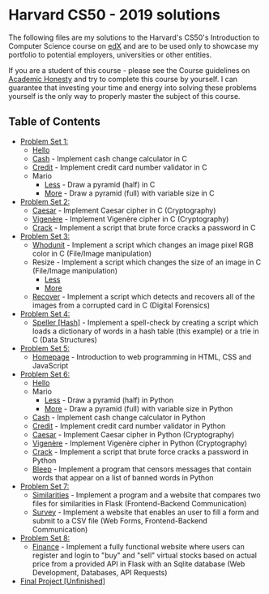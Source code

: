 # Harvard CS50 - 2019 solutions

The following files are my solutions to the Harvard's CS50's Introduction to Computer Science course on [edX](https://courses.edx.org/courses/course-v1:HarvardX+CS50+X/course/) and are to be used only to showcase my portfolio to potential employers, universities or other entities.

If you are a student of this course - please see the Course guidelines on [Academic Honesty](https://docs.cs50.net/2019/x/syllabus.html#academic-honesty) and try to complete this course by yourself. I can guarantee that investing your time and energy into solving these problems yourself is the only way to properly master the subject of this course.

## Table of Contents
- [Problem Set 1:](/pset1)
  * [Hello](/pset1/hello.c)
  * [Cash](/pset1/cash.c) - Implement cash change calculator in C
  * [Credit](/pset1/credit.c) - Implement credit card number validator in C
  * Mario
    + [Less](/pset1/mario_less.c) - Draw a pyramid (half) in C
    + [More](/pset1/mario_more.c) - Draw a pyramid (full) with variable size in C
- [Problem Set 2:](/pset2)
  * [Caesar](/pset2/caesar.c) - Implement Caesar cipher in C (Cryptography)
  * [Vigenère](/pset2/vigenere.c) - Implement Vigenère cipher in C (Cryptography)
  * [Crack](/pset2/crack.c) - Implement a script that brute force cracks a password in C
- [Problem Set 3:](/pset3)
  * [Whodunit](/pset3/whodunit.c) - Implement a script which changes an image pixel RGB color in C (File/Image manipulation)
  * Resize - Implement a script which changes the size of an image in C (File/Image manipulation)
    + [Less](/pset3/resize_less.c)
    + [More](/pset3/resize_more.c)
  * [Recover](/pset3/recover.c) - Implement a script which detects and recovers all of the images from a corrupted card in C (Digital Forensics)
- [Problem Set 4:](/pset4)
  * [Speller [Hash]](/pset4/speller.c) - Implement a spell-check by creating a script which loads a dictionary of words in a hash table (this example) or a trie in C (Data Structures)
- [Problem Set 5:](/pset5)
  * [Homepage](/pset5/index.html) - Introduction to web programming in HTML, CSS and JavaScript
- [Problem Set 6:](/pset6)
  * [Hello](/pset6/hello.py)
  * Mario
    + [Less](/pset6/mario_less.py) - Draw a pyramid (half) in Python
    + [More](/pset6/mario_more.py) - Draw a pyramid (full) with variable size in Python
  * [Cash](/pset6/cash.py) - Implement cash change calculator in Python
  * [Credit](/pset6/credit.py) - Implement credit card number validator in Python
  * [Caesar](/pset6/caesar.py) - Implement Caesar cipher in Python (Cryptography)
  * [Vigenère](/pset6/vigenere.py) - Implement Vigenère cipher in Python (Cryptography)
  * [Crack](/pset6/crack.py) - Implement a script that brute force cracks a password in Python
  * [Bleep](/pset6/bleep.py) - Implement a program that censors messages that contain words that appear on a list of banned words in Python
- [Problem Set 7:](/pset7)
  * [Similarities](/pset7/similarities) - Implement a program and a website that compares two files for similarities in Flask (Frontend-Backend Communication)
  * [Survey](/pset7/survey) - Implement a website that enables an user to fill a form and submit to a CSV file (Web Forms, Frontend-Backend Communication)
- [Problem Set 8:](/pset8)
  * [Finance](/pset8/finance) - Implement a fully functional website where users can register and login to "buy" and "sell" virtual stocks based on actual price from a provided API in Flask with an Sqlite database (Web Development, Databases, API Requests)
- [Final Project [Unfinished]](/project)